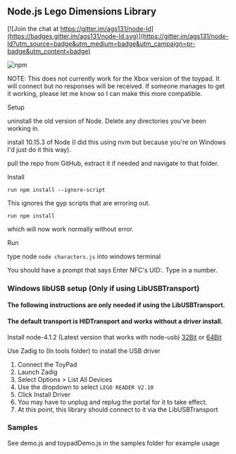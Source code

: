 ## Node.js Lego Dimensions Library

[![Join the chat at https://gitter.im/ags131/node-ld](https://badges.gitter.im/ags131/node-ld.svg)](https://gitter.im/ags131/node-ld?utm_source=badge&utm_medium=badge&utm_campaign=pr-badge&utm_content=badge)

![npm](https://nodei.co/npm/node-ld.png "NPM")

NOTE: This does not currently work for the Xbox version of the toypad. It will connect but no responses will be received. If someone manages to get it working, please let me know so I can make this more compatible.

Setup

uninstall the old version of Node. Delete any directories you've been working in.

install 10.15.3 of Node (I did this using nvm but because you're on Windows I'd just do it this way).

pull the repo from GitHub, extract it if needed and navigate to that folder.

Install

    run npm install --ignore-script 
This ignores the gyp scripts that are erroring out.

    run npm install 
which will now work normally without error.

Run

type node `node characters.js` into windows terminal 

You should have a prompt that says Enter NFC's UID:. Type in a number.


### Windows libUSB setup (Only if using LibUSBTransport)
#### The following instructions are only needed if using the LibUSBTransport. 
#### The default transport is HIDTransport and works without a driver install.
Install node-4.1.2 (Latest version that works with node-usb)
[32Bit](https://nodejs.org/dist/v4.1.2/node-v4.1.2-x86.msi)
or
[64Bit](https://nodejs.org/dist/v4.1.2/node-v4.1.2-x64.msi)

Use Zadig to (In tools folder) to install the USB driver

1. Connect the ToyPad
2. Launch Zadig
3. Select Options > List All Devices
4. Use the dropdown to select `LEGO READER V2.10`
5. Click Install Driver
6. You may have to unplug and replug the portal for it to take effect.
7. At this point, this library should connect to it via the LibUSBTransport

### Samples

See demo.js and toypadDemo.js in the samples folder for example usage



